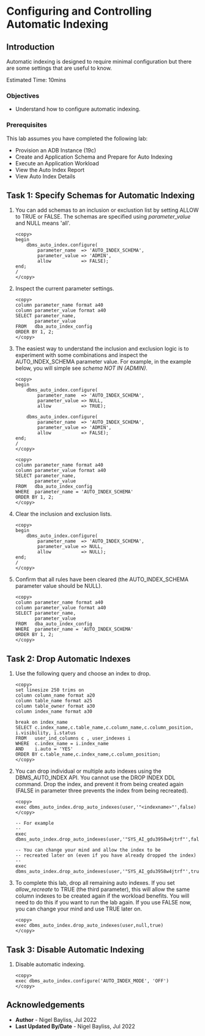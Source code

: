 # Configuring and Controlling Automatic Indexing

## Introduction

Automatic indexing is designed to require minimal configuration but there are some settings that are useful to know.

Estimated Time: 10mins

### Objectives
- Understand how to configure automatic indexing.

### Prerequisites
This lab assumes you have completed the following lab:

- Provision an ADB Instance (19c)
- Create and Application Schema and Prepare for Auto Indexing
- Execute an Application Workload
- View the Auto Index Report
- View Auto Index Details

## Task 1: Specify Schemas for Automatic Indexing

1. You can add schemas to an inclusion or exclustion list by setting ALLOW to TRUE or FALSE. The schemas are specified using _parameter\_value_ and NULL means 'all'.
	
	```
    <copy>
    begin
        dbms_auto_index.configure(
            parameter_name  => 'AUTO_INDEX_SCHEMA', 
            parameter_value => 'ADMIN',
            allow           => FALSE);
    end;
    /
    </copy>
	```

2. Inspect the current parameter settings.

    ```
    <copy>
    column parameter_name format a40
    column parameter_value format a40
    SELECT parameter_name, 
           parameter_value 
    FROM   dba_auto_index_config 
    ORDER BY 1, 2;
    </copy>
    ```

3. The easiest way to understand the inclusion and exclusion logic is to experiment with some combinations and inspect the AUTO\_INDEX\_SCHEMA parameter value. For example, in the example below, you will simple see _schema NOT IN (ADMIN)_.

	```
    <copy>
    begin
        dbms_auto_index.configure(
            parameter_name  => 'AUTO_INDEX_SCHEMA', 
            parameter_value => NULL,
            allow           => TRUE);

        dbms_auto_index.configure(
            parameter_name  => 'AUTO_INDEX_SCHEMA', 
            parameter_value => 'ADMIN',
            allow           => FALSE);
    end;
    /
    </copy>
	```

    ```
    <copy>
    column parameter_name format a40
    column parameter_value format a40
    SELECT parameter_name, 
           parameter_value 
    FROM   dba_auto_index_config 
    WHERE  parameter_name = 'AUTO_INDEX_SCHEMA'
    ORDER BY 1, 2;
    </copy>
    ```

4. Clear the inclusion and exclusion lists.

	```
    <copy>
    begin
        dbms_auto_index.configure(
            parameter_name  => 'AUTO_INDEX_SCHEMA', 
            parameter_value => NULL,
            allow           => NULL);
    end;
    /
    </copy>
	```

5. Confirm that all rules have been cleared (the AUTO_INDEX_SCHEMA parameter value should be NULL).

    ```
    <copy>
    column parameter_name format a40
    column parameter_value format a40
    SELECT parameter_name, 
           parameter_value 
    FROM   dba_auto_index_config 
    WHERE  parameter_name = 'AUTO_INDEX_SCHEMA'
    ORDER BY 1, 2;
    </copy>
    ```

## Task 2: Drop Automatic Indexes

1. Use the following query and choose an index to drop.
	
    ````
    <copy>
    set linesize 250 trims on
    column column_name format a20
    column table_name format a25
    column table_owner format a30
    column index_name format a30

    break on index_name
    SELECT c.index_name,c.table_name,c.column_name,c.column_position, i.visibility, i.status
    FROM   user_ind_columns c , user_indexes i
    WHERE  c.index_name = i.index_name
    AND    i.auto = 'YES'
    ORDER BY c.table_name,c.index_name,c.column_position;
    </copy>
    ````

2.  You can drop individual or multiple auto indexes using the DBMS_AUTO_INDEX API. You cannot use the DROP INDEX DDL command. Drop the index, and prevent it from being created again (FALSE in parameter three prevents the index from being recreated).

	```
	<copy>
	exec dbms_auto_index.drop_auto_indexes(user,'"<indexname>"',false)
	</copy>
	```

	```
    -- For example
    --
	exec dbms_auto_index.drop_auto_indexes(user,'"SYS_AI_gdu3958w4jtrf"',false)

    -- You can change your mind and allow the index to be 
    -- recreated later on (even if you have already dropped the index)
    --
	exec dbms_auto_index.drop_auto_indexes(user,'"SYS_AI_gdu3958w4jtrf"',true)
	```

2. To complete this lab, drop all remaining auto indexes. If you set _allow\_recreate_ to TRUE (the third parameter), this will allow the same column indexes to be created again if the workload benefits. You will need to do this if you want to run the lab again. If you use FALSE now, you can change your mind and use TRUE later on.

	```
	<copy>
	exec dbms_auto_index.drop_auto_indexes(user,null,true)
	</copy>
	```

## Task 3: Disable Automatic Indexing

1. Disable automatic indexing.
	
	```
	<copy>
	exec dbms_auto_index.configure('AUTO_INDEX_MODE', 'OFF')
	</copy>
	```    	

## Acknowledgements
* **Author** - Nigel Bayliss, Jul 2022
* **Last Updated By/Date** - Nigel Bayliss, Jul 2022